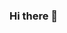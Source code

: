 ### Hi there 👋

<!--
**GRSE-FRS/GRSE-FRS** is a ✨ _special_ ✨ repository because its `README.md` (this file) appears on your GitHub profile.


The project is built on Angular as the frontend technology and Flask as the the backend tech stack.

To get started.

##START THE BACKEND SERVER.
  1. cd to grse1
  2. type command "python main_app.py"
  3. This should start the backend server. The backend URL will be generated and will be http://localhost:5000/

##START THE FRONTEND SERVER.
  1. cd to grse_frontend-main
  2. type command "ng server"
  3. This should start the frontend server. The frontend URL will be generated and will be http://localhost:4200/
